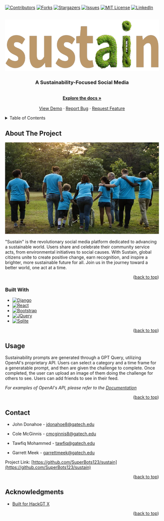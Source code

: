 <a name="readme-top"></a>


<!-- PROJECT SHIELDS -->
<!--
*** I'm using markdown "reference style" links for readability.
*** Reference links are enclosed in brackets [ ] instead of parentheses ( ).
*** See the bottom of this document for the declaration of the reference variables
*** for contributors-url, forks-url, etc. This is an optional, concise syntax you may use.
*** https://www.markdownguide.org/basic-syntax/#reference-style-links
-->
[![Contributors][contributors-shield]][contributors-url]
[![Forks][forks-shield]][forks-url]
[![Stargazers][stars-shield]][stars-url]
[![Issues][issues-shield]][issues-url]
[![MIT License][license-shield]][license-url]
[![LinkedIn][linkedin-shield]][linkedin-url]



<!-- PROJECT LOGO -->
<br />
<div align="center">
  <a href="https://github.com/SuperBots123/sustain">
    <img src="sustain/static/img/sustain_logo.png" alt="Logo" width="644" height="170">
  </a>

<h3 align="center">A Sustainability-Focused Social Media</h3>

  <p align="center">
    <br />
    <a href="https://github.com/SuperBots123/sustain"><strong>Explore the docs »</strong></a>
    <br />
    <br />
    <a href="https://github.com/SuperBots123/sustain">View Demo</a>
    ·
    <a href="https://github.com/SuperBots123/sustain/issues">Report Bug</a>
    ·
    <a href="https://github.com/SuperBots123/sustain/issues">Request Feature</a>
  </p>
</div>



<!-- TABLE OF CONTENTS -->
<details>
  <summary>Table of Contents</summary>
  <ol>
    <li>
      <a href="#about-the-project">About The Project</a>
      <ul>
        <li><a href="#built-with">Built With</a></li>
      </ul>
    </li>
    <li><a href="#usage">Usage</a></li>
    <li><a href="#contact">Contact</a></li>
    <li><a href="#acknowledgments">Acknowledgments</a></li>
  </ol>
</details>



<!-- ABOUT THE PROJECT -->
## About The Project

<div align="center">
  <a href="https://github.com/SuperBots123/sustain">
    <img src="sustain/static/img/comm_serv.png" alt="Logo" width="550" height="300">
  </a>
</div> 


"Sustain" is the revolutionary social media platform dedicated to advancing a sustainable world. Users share and celebrate their community service acts, from environmental initiatives to social causes. With Sustain, global citizens unite to create positive change, earn recognition, and inspire a brighter, more sustainable future for all. Join us in the journey toward a better world, one act at a time.

<p align="right">(<a href="#readme-top">back to top</a>)</p>



### Built With

* [![Django][Django.com]][Django-url]
* [![React][React.js]][React-url]
* [![Bootstrap][Bootstrap.com]][Bootstrap-url]
* [![JQuery][JQuery.com]][JQuery-url]
* [![Sqlite][Sqlite.com]][Sqlite-url]

<p align="right">(<a href="#readme-top">back to top</a>)</p>


<!-- USAGE EXAMPLES -->
## Usage

Sustainability prompts are generated through a GPT Query, utilizing OpenAI's proprietary API. Users can select a category and a time frame for a generatable prompt, and then are given the challenge to complete. Once completed, the user can upload an image of them doing the challenge for others to see. Users can add friends to see in their feed.

_For examples of OpenAI's API, please refer to the [Documentation](https://openai.com/blog/openai-api)_

<p align="right">(<a href="#readme-top">back to top</a>)</p>


<!-- CONTACT -->
## Contact

* John Donahoe - jdonahoe8@gatech.edu

* Cole McGinnis - cmcginnis8@gatech.edu

* Tawfiq Mohammed - tawfiq@gatech.edu

* Garrett Meek - garrettmeek@gatech.edu

Project Link: [https://github.com/SuperBots123/sustain](https://github.com/SuperBots123/sustain)

<p align="right">(<a href="#readme-top">back to top</a>)</p>



<!-- ACKNOWLEDGMENTS -->
## Acknowledgments

* [Built for HackGT X](https://hack.gt/)

<p align="right">(<a href="#readme-top">back to top</a>)</p>



<!-- MARKDOWN LINKS & IMAGES -->
<!-- https://www.markdownguide.org/basic-syntax/#reference-style-links -->
[contributors-shield]: https://img.shields.io/github/contributors/SuperBots123/sustain.svg?style=for-the-badge
[contributors-url]: https://github.com/SuperBots123/sustain/graphs/contributors
[forks-shield]: https://img.shields.io/github/forks/SuperBots123/sustain.svg?style=for-the-badge
[forks-url]: https://github.com/SuperBots123/sustain/network/members
[stars-shield]: https://img.shields.io/github/stars/SuperBots123/sustain.svg?style=for-the-badge
[stars-url]: https://github.com/SuperBots123/sustain/stargazers
[issues-shield]: https://img.shields.io/github/issues/SuperBots123/sustain.svg?style=for-the-badge
[issues-url]: https://github.com/SuperBots123/sustain/issues
[license-shield]: https://img.shields.io/github/license/SuperBots123/sustain.svg?style=for-the-badge
[license-url]: https://github.com/SuperBots123/sustain/blob/master/LICENSE.txt
[linkedin-shield]: https://img.shields.io/badge/-LinkedIn-black.svg?style=for-the-badge&logo=linkedin&colorB=555
[linkedin-url]: https://linkedin.com/in/linkedin_username
[product-screenshot]: sustain/static/img/comm_serv.png
[React.js]: https://img.shields.io/badge/React-20232A?style=for-the-badge&logo=react&logoColor=61DAFB
[React-url]: https://reactjs.org/
[Bootstrap.com]: https://img.shields.io/badge/Bootstrap-563D7C?style=for-the-badge&logo=bootstrap&logoColor=white
[Bootstrap-url]: https://getbootstrap.com
[JQuery.com]: https://img.shields.io/badge/jQuery-0769AD?style=for-the-badge&logo=jquery&logoColor=white
[JQuery-url]: https://jquery.com 
[Django.com]: https://img.shields.io/badge/Django-092E20?style=for-the-badge&logo=django&logoColor=white
[Django-url]: https://www.djangoproject.com/
[Sqlite.com]: https://img.shields.io/badge/SQLite-07405E?style=for-the-badge&logo=sqlite&logoColor=white
[Sqlite-url]: https://www.sqlite.org/index.html
